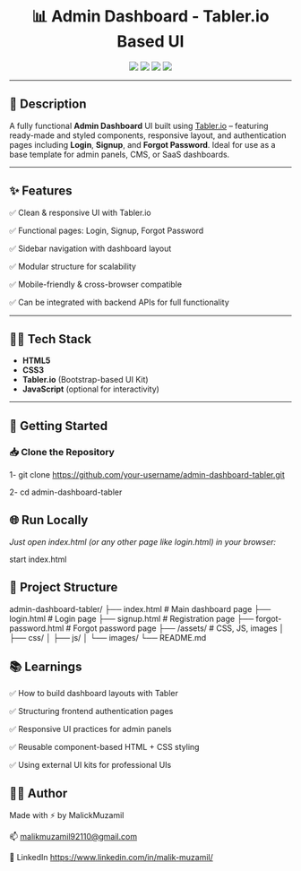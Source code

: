 <h1 align="center">📊 Admin Dashboard - Tabler.io Based UI</h1>

<p align="center">
  <img src="https://img.shields.io/badge/UI%20Framework-Tabler.io-blueviolet?style=for-the-badge" />
  <img src="https://img.shields.io/badge/Auth-Login%20%7C%20Signup%20%7C%20Forgot%20Password-yellow?style=for-the-badge" />
  <img src="https://img.shields.io/badge/Responsive-Yes-brightgreen?style=for-the-badge" />
  <img src="https://img.shields.io/badge/Status-Functional-success?style=for-the-badge" />
</p>

---

## 📄 Description

A fully functional **Admin Dashboard** UI built using [Tabler.io](https://tabler.io/) – featuring ready-made and styled components, responsive layout, and authentication pages including **Login**, **Signup**, and **Forgot Password**. Ideal for use as a base template for admin panels, CMS, or SaaS dashboards.

---

## ✨ Features

✅ Clean & responsive UI with Tabler.io  

✅ Functional pages: Login, Signup, Forgot Password  

✅ Sidebar navigation with dashboard layout  

✅ Modular structure for scalability  

✅ Mobile-friendly & cross-browser compatible  

✅ Can be integrated with backend APIs for full functionality

---

## 🧑‍💻 Tech Stack

- **HTML5**
- **CSS3**
- **Tabler.io** (Bootstrap-based UI Kit)
- **JavaScript** (optional for interactivity)

---

## 🚀 Getting Started

### 📥 Clone the Repository

1- git clone https://github.com/your-username/admin-dashboard-tabler.git

2- cd admin-dashboard-tabler


## 🌐 Run Locally
_Just open index.html (or any other page like login.html) in your browser:_

start index.html

## 📁 Project Structure
admin-dashboard-tabler/
├── index.html                  # Main dashboard page
├── login.html                  # Login page
├── signup.html                 # Registration page
├── forgot-password.html        # Forgot password page
├── /assets/                    # CSS, JS, images
│   ├── css/
│   ├── js/
│   └── images/
└── README.md

## 📚 Learnings
✅ How to build dashboard layouts with Tabler

✅ Structuring frontend authentication pages

✅ Responsive UI practices for admin panels

✅ Reusable component-based HTML + CSS styling

✅ Using external UI kits for professional UIs

## 🧑‍💻 Author

Made with ⚡ by MalickMuzamil

📫 malikmuzamil92110@gmail.com

🔗 LinkedIn  https://www.linkedin.com/in/malik-muzamil/
